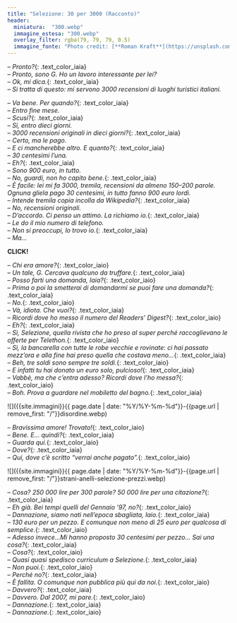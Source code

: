 ```yaml
---
title: "Selezione: 30 per 3000 (Racconto)"
header:
  miniatura:  "300.webp"
  immagine_estesa: "300.webp"
  overlay_filter: rgba(79, 79, 79, 0.5)
  immagine_fonte: "Photo credit: [**Roman Kraft**](https://unsplash.com/@romankraft)"
---
```


– _Pronto?_{: .text_color_iaia}<br />
– _Pronto, sono G. Ho un lavoro interessante per lei?_<br />
– _Ok, mi dica._{: .text_color_iaia}<br />
– _Si tratta di questo: mi servono 3000 recensioni di luoghi turistici italiani._

– _Va bene. Per quando?_{: .text_color_iaia}<br />
– _Entro fine mese._<br />
– _Scusi?_{: .text_color_iaia}<br />
– _Sì, entro dieci giorni._<br />
– _3000 recensioni originali in dieci giorni?_{: .text_color_iaia}<br />
– _Certo, ma le pago._<br />
– _E ci mancherebbe altro. E quanto?_{: .text_color_iaia}<br />
– _30 centesimi l’una._<br />
– _Eh?_{: .text_color_iaia}<br />
– _Sono 900 euro, in tutto._<br />
– _No, guardi, non ho capito bene._{: .text_color_iaia}<br />
– _È facile: lei mi fa 3000, tremila, recensioni da almeno 150–200 parole. Ognuna gliela pago 30 centesimi, in tutto fanno 900 euro lordi._<br />
– _Intende tremila copia incolla da Wikipedia?_{: .text_color_iaia}<br />
– _No, recensioni originali._<br />
– _D’accordo. Ci penso un attimo. La richiamo io._{: .text_color_iaia}<br />
– _Le do il mio numero di telefono._<br />
– _Non si preoccupi, lo trovo io._{: .text_color_iaia}<br />
– _Ma…_

**CLICK!**

– _Chi era amore?_{: .text_color_iaio}<br />
– _Un tale, G. Cercava qualcuno da truffare._{: .text_color_iaia}<br />
– _Posso farti una domanda, Iaia?_{: .text_color_iaio}<br />
– _Prima o poi la smetterai di domandarmi se puoi fare una domanda?_{: .text_color_iaia}<br />
– _No._{: .text_color_iaio}<br />
– _Và, idiota. Che vuoi?_{: .text_color_iaia}<br />
– _Ricordi dove ho messo il numero del Readers’ Digest?_{: .text_color_iaio}<br />
– _Eh?_{: .text_color_iaia}<br />
– _Sì, Selezione, quella rivista che ho preso al super perché raccoglievano le offerte per Telethon._{: .text_color_iaio}<br />
– _Sì, la bancarella con tutte le robe vecchie e rovinate: ci hai passato mezz’ora e alla fine hai preso quella che costava meno…_{: .text_color_iaia}<br />
– _Beh, tre soldi sono sempre tre soldi._{: .text_color_iaio}<br />
– _E infatti tu hai donato un euro solo, pulcioso!_{: .text_color_iaia}<br />
– _Vabbè, ma che c’entra adesso? Ricordi dove l’ho messa?_{: .text_color_iaio}<br />
– _Boh. Prova a guardare nel mobiletto del bagno._{: .text_color_iaia}

![]({{site.immagini}}{{ page.date | date: "%Y/%Y-%m-%d"}}-{{page.url | remove_first: "/"}}disordine.webp)

– _Bravissima amore! Trovato!_{: .text_color_iaio}<br />
– _Bene. E… quindi?_{: .text_color_iaia}<br />
– _Guarda qui._{: .text_color_iaio}<br />
– _Dove?_{: .text_color_iaia}<br />
– _Qui, dove c’è scritto “verrai anche pagato”._{: .text_color_iaio}

![]({{site.immagini}}{{ page.date | date: "%Y/%Y-%m-%d"}}-{{page.url | remove_first: "/"}}strani-anelli-selezione-prezzi.webp)

– _Cosa? 250 000 lire per 300 parole? 50 000 lire per una citazione?_{: .text_color_iaia}<br />
– _Eh già. Bei tempi quelli del Gennaio ’97, no?_{: .text_color_iaio}<br />
– _Dannazione, siamo nati nell’epoca sbagliata, Iaio._{: .text_color_iaia}<br />
– _130 euro per un pezzo. E comunque non meno di 25 euro per qualcosa di semplice._{: .text_color_iaio}<br />
– _Adesso invece…Mi hanno proposto 30 centesimi per pezzo... Sai una cosa?_{: .text_color_iaia}<br />
– _Cosa?_{: .text_color_iaio}<br />
– _Quasi quasi spedisco curriculum a Selezione._{: .text_color_iaia}<br />
– _Non puoi._{: .text_color_iaio}<br />
– _Perché no?_{: .text_color_iaia}<br />
– _È fallita. O comunque non pubblica più qui da noi._{: .text_color_iaio}<br />
– _Davvero?_{: .text_color_iaia}<br />
– _Davvero. Dal 2007, mi pare._{: .text_color_iaio}<br />
– _Dannazione._{: .text_color_iaia}<br />
– _Dannazione._{: .text_color_iaio}
